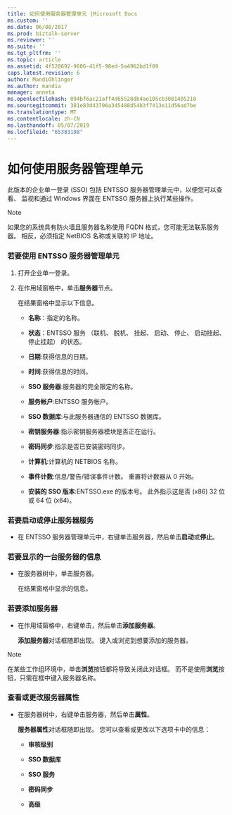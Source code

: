 ```yaml
---
title: 如何使用服务器管理单元 |Microsoft Docs
ms.custom: ''
ms.date: 06/08/2017
ms.prod: biztalk-server
ms.reviewer: ''
ms.suite: ''
ms.tgt_pltfrm: ''
ms.topic: article
ms.assetid: 4f520692-9606-41f5-98ed-5a4962bd1f09
caps.latest.revision: 6
author: MandiOhlinger
ms.author: mandia
manager: anneta
ms.openlocfilehash: 094bf6ac21aff4d65528db4ae105cb3081405210
ms.sourcegitcommit: 381e83d43796a345488d54b3f7413e11d56ad7be
ms.translationtype: MT
ms.contentlocale: zh-CN
ms.lasthandoff: 05/07/2019
ms.locfileid: "65383198"
---
```

# <a name="how-to-use-the-servers-snap-in"></a>如何使用服务器管理单元
此版本的企业单一登录 (SSO) 包括 ENTSSO 服务器管理单元中，以便您可以查看、 监视和通过 Windows 界面在 ENTSSO 服务器上执行某些操作。  
  
> [!NOTE]
>  如果您的系统具有防火墙且服务器名称使用 FQDN 格式，您可能无法联系服务器。 相反，必须指定 NetBIOS 名称或关联的 IP 地址。  
  
### <a name="to-use-the-entsso-servers-snap-in"></a>若要使用 ENTSSO 服务器管理单元  
  
1.  打开企业单一登录。  
  
2.  在作用域窗格中，单击**服务器**节点。  
  
     在结果窗格中显示以下信息。  
  
    -   **名称**：指定的名称。  
  
    -   **状态**：ENTSSO 服务 （联机、 脱机、 挂起、 启动、 停止、 启动挂起、 停止挂起） 的状态。  
  
    -   **日期**:获得信息的日期。  
  
    -   **时间**:获得信息的时间。  
  
    -   **SSO 服务器**:服务器的完全限定的名称。  
  
    -   **服务帐户**:ENTSSO 服务帐户。  
  
    -   **SSO 数据库**:与此服务器通信的 ENTSSO 数据库。  
  
    -   **密钥服务器**:指示密钥服务器模块是否正在运行。  
  
    -   **密码同步**:指示是否已安装密码同步。  
  
    -   **计算机**:计算机的 NETBIOS 名称。  
  
    -   **事件计数**:信息/警告/错误事件计数。 重置将计数器从 0 开始。  
  
    -   **安装的 SSO 版本**:ENTSSO.exe 的版本号。 此外指示这是否 (x86) 32 位或 64 位 (x64)。  
  
### <a name="to-start-or-stop-the-server-service"></a>若要启动或停止服务器服务  
  
-   在 ENTSSO 服务器管理单元中，右键单击服务器，然后单击**启动**或**停止**。  
  
### <a name="to-display-information-for-one-server"></a>若要显示的一台服务器的信息  
  
-   在服务器树中，单击服务器。  
  
     在结果窗格中显示的信息。  
  
### <a name="to-add-a-server"></a>若要添加服务器  
  
-   在作用域窗格中，右键单击，然后单击**添加服务器**。  
  
     **添加服务器**对话框随即出现。 键入或浏览到想要添加的服务器。  
  
> [!NOTE]
>  在某些工作组环境中，单击**浏览**按钮都将导致关闭此对话框。 而不是使用**浏览**按钮，只需在框中键入服务器名称。  
  
### <a name="to-view-or-change-server-properties"></a>查看或更改服务器属性  
  
-   在服务器树中，右键单击服务器，然后单击**属性**。  
  
     **服务器属性**对话框随即出现。 您可以查看或更改以下选项卡中的信息：  
  
    -   **审核级别**  
  
    -   **SSO 数据库**  
  
    -   **SSO 服务**  
  
    -   **密码同步**  
  
    -   **高级**